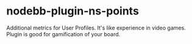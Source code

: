 # nodebb-plugin-ns-points
Additional metrics for User Profiles. It's like experience in video games. Plugin is good for gamification of your board.
